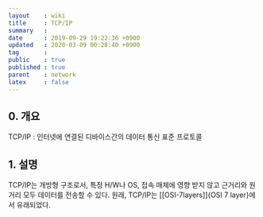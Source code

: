 ```yaml
---
layout    : wiki
title     : TCP/IP
summary   : 
date      : 2019-09-29 19:22:36 +0900
updated   : 2020-03-09 00:28:40 +0900
tag       : 
public    : true
published : true
parent    : network
latex     : false
---
```


## 0. 개요
TCP/IP : 인터넷에 연결된 디바이스간의 데이터 통신 표준 프로토콜

## 1. 설명
TCP/IP는 개방형 구조로서, 특정 H/W나 OS, 접속 매체에 영향 받지 않고 근거리와 원거리 모두 데이터를 전송할 수 있다.
원래, TCP/IP는 [[OSI-7layers]]{OSI 7 layer}에서 유래되었다.
